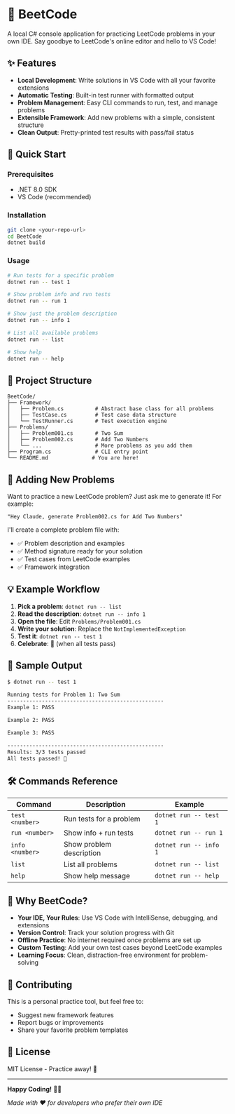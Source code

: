 # 🐛 BeetCode

A local C# console application for practicing LeetCode problems in your own IDE. Say goodbye to LeetCode's online editor and hello to VS Code!

## ✨ Features

- **Local Development**: Write solutions in VS Code with all your favorite extensions
- **Automatic Testing**: Built-in test runner with formatted output
- **Problem Management**: Easy CLI commands to run, test, and manage problems
- **Extensible Framework**: Add new problems with a simple, consistent structure
- **Clean Output**: Pretty-printed test results with pass/fail status

## 🚀 Quick Start

### Prerequisites
- .NET 8.0 SDK
- VS Code (recommended)

### Installation
```bash
git clone <your-repo-url>
cd BeetCode
dotnet build
```

### Usage
```bash
# Run tests for a specific problem
dotnet run -- test 1

# Show problem info and run tests
dotnet run -- run 1

# Show just the problem description
dotnet run -- info 1

# List all available problems
dotnet run -- list

# Show help
dotnet run -- help
```

## 📁 Project Structure

```
BeetCode/
├── Framework/
│   ├── Problem.cs          # Abstract base class for all problems
│   ├── TestCase.cs         # Test case data structure
│   └── TestRunner.cs       # Test execution engine
├── Problems/
│   ├── Problem001.cs       # Two Sum
│   ├── Problem002.cs       # Add Two Numbers
│   └── ...                 # More problems as you add them
├── Program.cs              # CLI entry point
└── README.md              # You are here!
```

## 🎯 Adding New Problems

Want to practice a new LeetCode problem? Just ask me to generate it! For example:

```
"Hey Claude, generate Problem002.cs for Add Two Numbers"
```

I'll create a complete problem file with:
- ✅ Problem description and examples
- ✅ Method signature ready for your solution
- ✅ Test cases from LeetCode examples
- ✅ Framework integration

## 💡 Example Workflow

1. **Pick a problem**: `dotnet run -- list`
2. **Read the description**: `dotnet run -- info 1`
3. **Open the file**: Edit `Problems/Problem001.cs`
4. **Write your solution**: Replace the `NotImplementedException`
5. **Test it**: `dotnet run -- test 1`
6. **Celebrate**: 🎉 (when all tests pass)

## 🧪 Sample Output

```bash
$ dotnet run -- test 1

Running tests for Problem 1: Two Sum
--------------------------------------------------
Example 1: PASS

Example 2: PASS

Example 3: PASS

--------------------------------------------------
Results: 3/3 tests passed
All tests passed! 🎉
```

## 🛠️ Commands Reference

| Command | Description | Example |
|---------|-------------|---------|
| `test <number>` | Run tests for a problem | `dotnet run -- test 1` |
| `run <number>` | Show info + run tests | `dotnet run -- run 1` |
| `info <number>` | Show problem description | `dotnet run -- info 1` |
| `list` | List all problems | `dotnet run -- list` |
| `help` | Show help message | `dotnet run -- help` |

## 🎨 Why BeetCode?

- **Your IDE, Your Rules**: Use VS Code with IntelliSense, debugging, and extensions
- **Version Control**: Track your solution progress with Git
- **Offline Practice**: No internet required once problems are set up
- **Custom Testing**: Add your own test cases beyond LeetCode examples
- **Learning Focus**: Clean, distraction-free environment for problem-solving

## 🤝 Contributing

This is a personal practice tool, but feel free to:
- Suggest new framework features
- Report bugs or improvements
- Share your favorite problem templates

## 📄 License

MIT License - Practice away! 🚀

---

**Happy Coding!** 🐛✨

*Made with ❤️ for developers who prefer their own IDE*